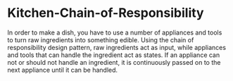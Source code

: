 # Kitchen-Chain-of-Responsibility
In order to make a dish, you have to use a number of appliances and tools to turn raw ingredients into something edible. Using the chain of responsibility design pattern, raw ingredients act as input, while appliances and tools that can handle the ingredient act as states. If an appliance can not or should not handle an ingredient, it is continuously passed on to the next appliance until it can be handled.
